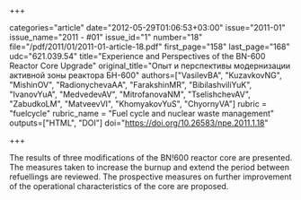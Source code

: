 +++

categories="article"
date="2012-05-29T01:06:53+03:00"
issue="2011-01"
issue_name="2011 - #01"
issue_id="1"
number="18"
file="/pdf/2011/01/2011-01-article-18.pdf"
first_page="158"
last_page="168"
udc="621.039.54"
title="Experience and Perspectives of the BN-600 Reactor Core Upgrade"
original_title="Опыт и перспективы модернизации активной зоны реактора БН-600"
authors=["VasilevBA", "KuzavkovNG", "MishinOV", "RadionychevaAA", "FarakshinMR", "BibilashviliYuK", "IvanovYuA", "MedvedevAV", "MitrofanovaNM", "TselishchevAV", "ZabudkoLM", "MatveevVI", "KhomyakovYuS", "ChyornyVA"]
rubric = "fuelcycle"
rubric_name = "Fuel cycle and nuclear waste management"
outputs=["HTML", "DOI"]
doi="https://doi.org/10.26583/npe.2011.1.18"

+++

The results of three modifications of the BN!600 reactor core are presented. The measures taken to increase the burnup and extend the period between refuellings are reviewed. The prospective measures on further improvement of the operational characteristics of the core are proposed.